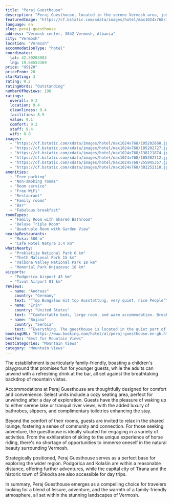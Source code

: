 ```yaml
---
title: "Peraj Guesthouse"
description: "Peraj Guesthouse, located in the serene Vermosh area, just 15 km from Gusinje, stands out as a prime choice for travelers seeking both adventure and relaxation."
featuredImage: "https://cf.bstatic.com/xdata/images/hotel/max1024x768/105202660.jpg?k=451969002351baff003114829e902047eec41e53f56a4e232709b154afdca22b&o=&hp=1"
language: en
slug: peraj-guesthouse
address: "Vermosh center, 3042 Vermosh, Albania"
city: "Vermosh"
location: "Vermosh"
accommodationType: "hotel"
coordinates:
  lat: 42.59203983
  lng: 19.68553389
price: "US$20"
priceFrom: 20
starRating: 3
rating: 9.2
ratingWords: "Outstanding"
numberOfReviews: 198
ratings:
  overall: 9.2
  location: 9.4
  cleanliness: 9.4
  facilities: 8.9
  value: 9.1
  comfort: 9.2
  staff: 9.4
  wifi: 8.8
images:
  - "https://cf.bstatic.com/xdata/images/hotel/max1024x768/105202660.jpg?k=451969002351baff003114829e902047eec41e53f56a4e232709b154afdca22b&o=&hp=1"
  - "https://cf.bstatic.com/xdata/images/hotel/max1024x768/105202727.jpg?k=762b0c5638020069c8acd16af551672236a57e742bd8bd4505b6215209b5c4a8&o=&hp=1"
  - "https://cf.bstatic.com/xdata/images/hotel/max1024x768/138121874.jpg?k=48d5f01bbd6acc1a7c4520b6a202f6e70f00cb40589fe73b98d501dde5d143bd&o=&hp=1"
  - "https://cf.bstatic.com/xdata/images/hotel/max1024x768/105202712.jpg?k=c2f0aa12052204cafc4a3709d586d719b93d22bcc2984ccadbdfdc7b038d50fe&o=&hp=1"
  - "https://cf.bstatic.com/xdata/images/hotel/max1024x768/255945357.jpg?k=1af903d744aa4e4b73528cf9e99047459e7ea606b411e724a1219f64b5669263&o=&hp=1"
  - "https://cf.bstatic.com/xdata/images/hotel/max1024x768/302252110.jpg?k=4f17735b480d8f050146275db5cabdea0433b1faed66b845ecc4e80c3c1ae963&o=&hp=1"
amenities:
  - "Free parking"
  - "Non-smoking rooms"
  - "Room service"
  - "Free WiFi"
  - "Restaurant"
  - "Family rooms"
  - "Bar"
  - "Fabulous breakfast"
roomTypes:
  - "Family Room with Shared Bathroom"
  - "Deluxe Triple Room"
  - "Quadruple Room with Garden View"
nearbyRestaurants:
  - "Mukai 500 m"
  - "Cafe Hotel Natyra 3.4 km"
whatsNearby:
  - "Prokletije National Park 6 km"
  - "Theth National Park 15 km"
  - "Valbona Valley National Park 18 km"
  - "Memorial Park Knjazevac 18 km"
airports:
  - "Podgorica Airport 43 km"
  - "Tivat Airport 81 km"
reviews:
  - name: "Andreas"
    country: "Germany"
    text: "“Top Bungalow mit top Ausstattung, very quiet, nice People”"
  - name: "Erin"
    country: "United States"
    text: "“Comfortable beds, large room, and warm accommodation. Breakfast was very tasty.”"
  - name: "Bojana"
    country: "Serbia"
    text: "“Everything. The guesthouse is located in the quiet part of the village, really a nice place to rest. The house is new, beautiful and very clean. The host is a lovely family which really cares for the guests. The food is tasty and homemade. The...”"
bookingURL: "https://www.booking.com/hotel/al/peraj-guesthouse.en-gb.html?aid=8035640"
bestFor: "Best for Mountain Views"
bestCategories: "Mountain Views"
category: "Mountain Views"
---
```


The establishment is particularly family-friendly, boasting a children's playground that promises fun for younger guests, while the adults can unwind with a refreshing drink at the bar, all set against the breathtaking backdrop of mountain vistas. 

Accommodations at Peraj Guesthouse are thoughtfully designed for comfort and convenience. Select units include a cozy seating area, perfect for unwinding after a day of exploration. Guests have the pleasure of waking up to either serene lake or tranquil river views, with the added luxury of bathrobes, slippers, and complimentary toiletries enhancing the stay.

Beyond the comfort of their rooms, guests are invited to relax in the shared lounge, fostering a sense of community and connection. For those seeking adventure, the guesthouse is ideally situated for engaging in a variety of activities. From the exhilaration of skiing to the unique experience of horse riding, there's no shortage of opportunities to immerse oneself in the natural beauty surrounding Vermosh.

Strategically positioned, Peraj Guesthouse serves as a perfect base for exploring the wider region. Podgorica and Kolašin are within a reasonable distance, offering further adventures, while the capital city of Tirana and the historic town of Shkodra are also accessible for day trips.

In summary, Peraj Guesthouse emerges as a compelling choice for travelers looking for a blend of leisure, adventure, and the warmth of a family-friendly atmosphere, all set within the stunning landscapes of Vermosh.